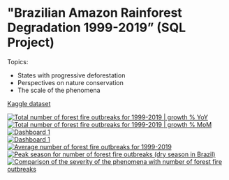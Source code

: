 # "Brazilian Amazon Rainforest Degradation 1999-2019” (SQL Project)

Topics:
- States with progressive deforestation
- Perspectives on nature conservation
- The scale of the phenomena

<a href="https://www.kaggle.com/datasets/mbogernetto/brazilian-amazon-rainforest-degradation">Kaggle dataset</a>


<div class='tableauPlaceholder' id='viz1679595343280' style='position: relative'><noscript><a href='#'><img alt='Total number of forest fire outbreaks for 1999-2019 | growth % YoY ' src='https:&#47;&#47;public.tableau.com&#47;static&#47;images&#47;To&#47;TotalfirespotsgrowthYoYTotalnumberofforestfireoutbreaksfor1999-2019growthYoY&#47;Totalnumberofforestfireoutbreaksfor1999-2019growthYoY&#47;1_rss.png' style='border: none' /></a></noscript><object class='tableauViz'  style='display:none;'><param name='host_url' value='https%3A%2F%2Fpublic.tableau.com%2F' /> <param name='embed_code_version' value='3' /> <param name='site_root' value='' /><param name='name' value='TotalfirespotsgrowthYoYTotalnumberofforestfireoutbreaksfor1999-2019growthYoY&#47;Totalnumberofforestfireoutbreaksfor1999-2019growthYoY' /><param name='tabs' value='no' /><param name='toolbar' value='yes' /><param name='static_image' value='https:&#47;&#47;public.tableau.com&#47;static&#47;images&#47;To&#47;TotalfirespotsgrowthYoYTotalnumberofforestfireoutbreaksfor1999-2019growthYoY&#47;Totalnumberofforestfireoutbreaksfor1999-2019growthYoY&#47;1.png' /> <param name='animate_transition' value='yes' /><param name='display_static_image' value='yes' /><param name='display_spinner' value='yes' /><param name='display_overlay' value='yes' /><param name='display_count' value='yes' /><param name='language' value='en-US' /></object></div>     

<div class='tableauPlaceholder' id='viz1679595414445' style='position: relative'><noscript><a href='#'><img alt='Total number of forest fire outbreaks for 1999-2019 | growth % MoM ' src='https:&#47;&#47;public.tableau.com&#47;static&#47;images&#47;To&#47;Totalnumberofforestfireoutbreaksfor1999-2019growthMoM&#47;Totalnumberofforestfireoutbreaksfor1999-2019growthMoM&#47;1_rss.png' style='border: none' /></a></noscript><object class='tableauViz'  style='display:none;'><param name='host_url' value='https%3A%2F%2Fpublic.tableau.com%2F' /> <param name='embed_code_version' value='3' /> <param name='site_root' value='' /><param name='name' value='Totalnumberofforestfireoutbreaksfor1999-2019growthMoM&#47;Totalnumberofforestfireoutbreaksfor1999-2019growthMoM' /><param name='tabs' value='no' /><param name='toolbar' value='yes' /><param name='static_image' value='https:&#47;&#47;public.tableau.com&#47;static&#47;images&#47;To&#47;Totalnumberofforestfireoutbreaksfor1999-2019growthMoM&#47;Totalnumberofforestfireoutbreaksfor1999-2019growthMoM&#47;1.png' /> <param name='animate_transition' value='yes' /><param name='display_static_image' value='yes' /><param name='display_spinner' value='yes' /><param name='display_overlay' value='yes' /><param name='display_count' value='yes' /><param name='language' value='en-US' /></object></div>            


<div class='tableauPlaceholder' id='viz1679595495131' style='position: relative'><noscript><a href='#'><img alt='Dashboard 1 ' src='https:&#47;&#47;public.tableau.com&#47;static&#47;images&#47;To&#47;Totalnumberofforestfireoutbreaksfor1999-2019accordingtogeographicalcoordinates&#47;Dashboard1&#47;1_rss.png' style='border: none' /></a></noscript><object class='tableauViz'  style='display:none;'><param name='host_url' value='https%3A%2F%2Fpublic.tableau.com%2F' /> <param name='embed_code_version' value='3' /> <param name='site_root' value='' /><param name='name' value='Totalnumberofforestfireoutbreaksfor1999-2019accordingtogeographicalcoordinates&#47;Dashboard1' /><param name='tabs' value='no' /><param name='toolbar' value='yes' /><param name='static_image' value='https:&#47;&#47;public.tableau.com&#47;static&#47;images&#47;To&#47;Totalnumberofforestfireoutbreaksfor1999-2019accordingtogeographicalcoordinates&#47;Dashboard1&#47;1.png' /> <param name='animate_transition' value='yes' /><param name='display_static_image' value='yes' /><param name='display_spinner' value='yes' /><param name='display_overlay' value='yes' /><param name='display_count' value='yes' /><param name='language' value='en-US' /></object></div>               


<div class='tableauPlaceholder' id='viz1679595549412' style='position: relative'><noscript><a href='#'><img alt='Dashboard 1 ' src='https:&#47;&#47;public.tableau.com&#47;static&#47;images&#47;To&#47;Totalnumberofforestfireoutbreaksfor1999-2019foreachstate&#47;Dashboard1&#47;1_rss.png' style='border: none' /></a></noscript><object class='tableauViz'  style='display:none;'><param name='host_url' value='https%3A%2F%2Fpublic.tableau.com%2F' /> <param name='embed_code_version' value='3' /> <param name='site_root' value='' /><param name='name' value='Totalnumberofforestfireoutbreaksfor1999-2019foreachstate&#47;Dashboard1' /><param name='tabs' value='no' /><param name='toolbar' value='yes' /><param name='static_image' value='https:&#47;&#47;public.tableau.com&#47;static&#47;images&#47;To&#47;Totalnumberofforestfireoutbreaksfor1999-2019foreachstate&#47;Dashboard1&#47;1.png' /> <param name='animate_transition' value='yes' /><param name='display_static_image' value='yes' /><param name='display_spinner' value='yes' /><param name='display_overlay' value='yes' /><param name='display_count' value='yes' /><param name='language' value='en-US' /></object></div>                


<div class='tableauPlaceholder' id='viz1679595574915' style='position: relative'><noscript><a href='#'><img alt='Average number of forest fire outbreaks for 1999-2019 ' src='https:&#47;&#47;public.tableau.com&#47;static&#47;images&#47;Av&#47;Averagenumberofforestfireoutbreaksfor1999-2019&#47;Averagenumberofforestfireoutbreaksfor1999-2019&#47;1_rss.png' style='border: none' /></a></noscript><object class='tableauViz'  style='display:none;'><param name='host_url' value='https%3A%2F%2Fpublic.tableau.com%2F' /> <param name='embed_code_version' value='3' /> <param name='site_root' value='' /><param name='name' value='Averagenumberofforestfireoutbreaksfor1999-2019&#47;Averagenumberofforestfireoutbreaksfor1999-2019' /><param name='tabs' value='no' /><param name='toolbar' value='yes' /><param name='static_image' value='https:&#47;&#47;public.tableau.com&#47;static&#47;images&#47;Av&#47;Averagenumberofforestfireoutbreaksfor1999-2019&#47;Averagenumberofforestfireoutbreaksfor1999-2019&#47;1.png' /> <param name='animate_transition' value='yes' /><param name='display_static_image' value='yes' /><param name='display_spinner' value='yes' /><param name='display_overlay' value='yes' /><param name='display_count' value='yes' /><param name='language' value='en-US' /></object></div>               


<div class='tableauPlaceholder' id='viz1679595596863' style='position: relative'><noscript><a href='#'><img alt='Peak season for number of forest fire outbreaks (dry season in Brazil) ' src='https:&#47;&#47;public.tableau.com&#47;static&#47;images&#47;Pe&#47;PeakseasonfornumberofforestfireoutbreaksdryseasoninBrazil&#47;PeakseasonfornumberofforestfireoutbreaksdryseasoninBrazil&#47;1_rss.png' style='border: none' /></a></noscript><object class='tableauViz'  style='display:none;'><param name='host_url' value='https%3A%2F%2Fpublic.tableau.com%2F' /> <param name='embed_code_version' value='3' /> <param name='site_root' value='' /><param name='name' value='PeakseasonfornumberofforestfireoutbreaksdryseasoninBrazil&#47;PeakseasonfornumberofforestfireoutbreaksdryseasoninBrazil' /><param name='tabs' value='no' /><param name='toolbar' value='yes' /><param name='static_image' value='https:&#47;&#47;public.tableau.com&#47;static&#47;images&#47;Pe&#47;PeakseasonfornumberofforestfireoutbreaksdryseasoninBrazil&#47;PeakseasonfornumberofforestfireoutbreaksdryseasoninBrazil&#47;1.png' /> <param name='animate_transition' value='yes' /><param name='display_static_image' value='yes' /><param name='display_spinner' value='yes' /><param name='display_overlay' value='yes' /><param name='display_count' value='yes' /><param name='language' value='en-US' /></object></div>                

<div class='tableauPlaceholder' id='viz1679595618720' style='position: relative'><noscript><a href='#'><img alt='Comparison of the severity of the phenomena with number of forest fire outbreaks ' src='https:&#47;&#47;public.tableau.com&#47;static&#47;images&#47;Co&#47;Comparisonoftheseverityofthephenomenawithnumberofforestfireoutbreaks&#47;Comparisonoftheseverityofthephenomenawithnumberofforestfireoutbreaks&#47;1_rss.png' style='border: none' /></a></noscript><object class='tableauViz'  style='display:none;'><param name='host_url' value='https%3A%2F%2Fpublic.tableau.com%2F' /> <param name='embed_code_version' value='3' /> <param name='site_root' value='' /><param name='name' value='Comparisonoftheseverityofthephenomenawithnumberofforestfireoutbreaks&#47;Comparisonoftheseverityofthephenomenawithnumberofforestfireoutbreaks' /><param name='tabs' value='no' /><param name='toolbar' value='yes' /><param name='static_image' value='https:&#47;&#47;public.tableau.com&#47;static&#47;images&#47;Co&#47;Comparisonoftheseverityofthephenomenawithnumberofforestfireoutbreaks&#47;Comparisonoftheseverityofthephenomenawithnumberofforestfireoutbreaks&#47;1.png' /> <param name='animate_transition' value='yes' /><param name='display_static_image' value='yes' /><param name='display_spinner' value='yes' /><param name='display_overlay' value='yes' /><param name='display_count' value='yes' /><param name='language' value='en-US' /></object></div>                
